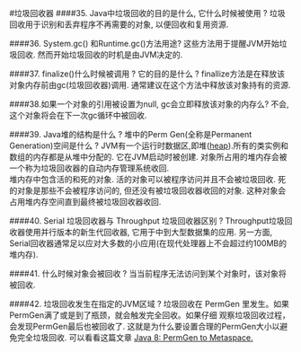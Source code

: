 #垃圾回收器
####35. Java中垃圾回收的目的是什么, 它什么时候被使用 ?
垃圾回收用于识别和丢弃程序不再需要的对象, 以便回收和复用资源.

####36. System.gc() 和Runtime.gc()方法用途?
这些方法用于提醒JVM开始垃圾回收. 然而开始垃圾回收的时机是由JVM决定的.

####37. finalize()什么时候被调用 ? 它的目的是什么 ?
finallize方法是在释放该对象内存前由gc(垃圾回收器)调用. 通常建议在这个方法中释放该对象持有的资源.

####38.如果一个对象的引用被设置为null, gc会立即释放该对象的内存么?
不会, 这个对象将会在下一次gc循环中被回收.

####39. Java堆的结构是什么 ? 堆中的Perm Gen(全称是Permanent Generation)空间是什么 ?
JVM有一个运行时数据区,即堆([heap](http://www.javacodegeeks.com/2012/07/5-tips-for-proper-java-heap-size.html)).所有的类实例和数组的内存都是从堆中分配的. 它在JVM启动时被创建.     对象所占用的堆内存会被一个称为垃圾回收器的自动内存管理系统收回.    
堆内存中包含活的和死的对象. 活的对象可以被程序访问并且不会被垃圾回收. 死的对象是那些不会被程序访问的, 但还没有被垃圾回收器收回的对象. 这种对象会占用堆内存空间直到最终被垃圾回收器收回.

####40. Serial 垃圾回收器与 Throughput 垃圾回收器区别 ?
Throughput垃圾回收器使用并行版本的新生代回收器, 它用于中到大型数据集的应用. 另一方面, Serial回收器通常足以应对大多数的小应用(在现代处理器上不会超过约100MB的堆内存).

####41. 什么时候对象会被回收 ?
当当前程序无法访问到某个对象时，该对象将被回收.

####42. 垃圾回收发生在指定的JVM区域 ?
垃圾回收在 PermGen 里发生。如果 PermGen满了或是到了瓶颈，就会触发完全回收。如果仔细 观察垃圾回收过程，会发现PermGen最后也被回收了. 这就是为什么要设置合理的PermGen大小以避免完全垃圾回收. 可以看看这篇文章 [Java 8: PermGen to Metaspace.](http://www.javacodegeeks.com/2013/02/java-8-from-permgen-to-metaspace.html)